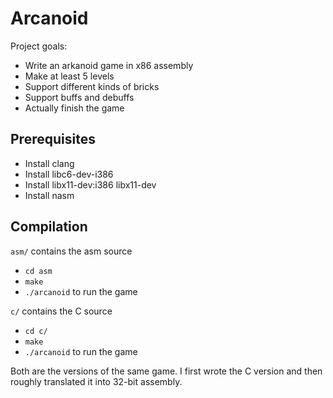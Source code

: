 # Arcanoid

Project goals:
- Write an arkanoid game in x86 assembly
- Make at least 5 levels
- Support different kinds of bricks
- Support buffs and debuffs
- Actually finish the game

## Prerequisites
- Install clang
- Install libc6-dev-i386
- Install libx11-dev:i386 libx11-dev
- Install nasm

## Compilation
`asm/` contains the asm source
- `cd asm`
- `make`
- `./arcanoid` to run the game

`c/` contains the C source
- `cd c/`
- `make`
- `./arcanoid` to run the game

Both are the versions of the same game. I first wrote the C version and then roughly translated it into 32-bit assembly.
